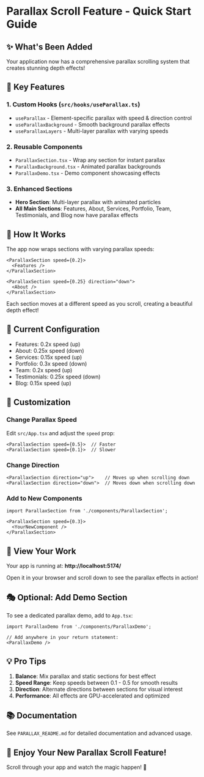 # Parallax Scroll Feature - Quick Start Guide

## ✨ What's Been Added

Your application now has a comprehensive parallax scrolling system that creates stunning depth effects!

## 🎯 Key Features

### 1. **Custom Hooks** (`src/hooks/useParallax.ts`)
- `useParallax` - Element-specific parallax with speed & direction control
- `useParallaxBackground` - Smooth background parallax effects
- `useParallaxLayers` - Multi-layer parallax with varying speeds

### 2. **Reusable Components**
- `ParallaxSection.tsx` - Wrap any section for instant parallax
- `ParallaxBackground.tsx` - Animated parallax backgrounds
- `ParallaxDemo.tsx` - Demo component showcasing effects

### 3. **Enhanced Sections**
- **Hero Section**: Multi-layer parallax with animated particles
- **All Main Sections**: Features, About, Services, Portfolio, Team, Testimonials, and Blog now have parallax effects

## 🚀 How It Works

The app now wraps sections with varying parallax speeds:

```tsx
<ParallaxSection speed={0.2}>
  <Features />
</ParallaxSection>

<ParallaxSection speed={0.25} direction="down">
  <About />
</ParallaxSection>
```

Each section moves at a different speed as you scroll, creating a beautiful depth effect!

## 🎨 Current Configuration

- Features: 0.2x speed (up)
- About: 0.25x speed (down)
- Services: 0.15x speed (up)
- Portfolio: 0.3x speed (down)
- Team: 0.2x speed (up)
- Testimonials: 0.25x speed (down)
- Blog: 0.15x speed (up)

## 🔧 Customization

### Change Parallax Speed
Edit `src/App.tsx` and adjust the `speed` prop:
```tsx
<ParallaxSection speed={0.5}>  // Faster
<ParallaxSection speed={0.1}>  // Slower
```

### Change Direction
```tsx
<ParallaxSection direction="up">    // Moves up when scrolling down
<ParallaxSection direction="down">  // Moves down when scrolling down
```

### Add to New Components
```tsx
import ParallaxSection from './components/ParallaxSection';

<ParallaxSection speed={0.3}>
  <YourNewComponent />
</ParallaxSection>
```

## 📱 View Your Work

Your app is running at: **http://localhost:5174/**

Open it in your browser and scroll down to see the parallax effects in action!

## 🎭 Optional: Add Demo Section

To see a dedicated parallax demo, add to `App.tsx`:

```tsx
import ParallaxDemo from './components/ParallaxDemo';

// Add anywhere in your return statement:
<ParallaxDemo />
```

## 💡 Pro Tips

1. **Balance**: Mix parallax and static sections for best effect
2. **Speed Range**: Keep speeds between 0.1 - 0.5 for smooth results
3. **Direction**: Alternate directions between sections for visual interest
4. **Performance**: All effects are GPU-accelerated and optimized

## 📚 Documentation

See `PARALLAX_README.md` for detailed documentation and advanced usage.

## 🎉 Enjoy Your New Parallax Scroll Feature!

Scroll through your app and watch the magic happen! 🌟
